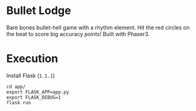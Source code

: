 # Bullet Lodge
Bare bones bullet-hell game with a rhythm element. Hit the red circles on the beat to score big accuracy points! Built with Phaser3. 

# Execution

Install Flask (`1.1.1`)

```
cd app/
export FLASK_APP=app.py
export FLASK_DEBUG=1
flask run
```

